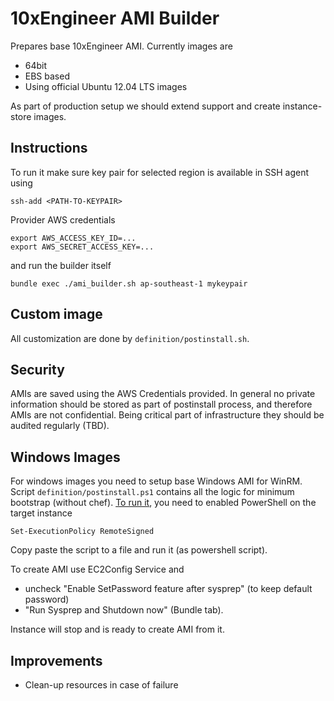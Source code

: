 # 10xEngineer AMI Builder

Prepares base 10xEngineer AMI. Currently images are

* 64bit 
* EBS based
* Using official Ubuntu 12.04 LTS images

As part of production setup we should extend support and create instance-store images.

## Instructions

To run it make sure key pair for selected region is available in SSH agent using

    ssh-add <PATH-TO-KEYPAIR>

Provider AWS credentials

    export AWS_ACCESS_KEY_ID=...
    export AWS_SECRET_ACCESS_KEY=...

and run the builder itself

    bundle exec ./ami_builder.sh ap-southeast-1 mykeypair

## Custom image

All customization are done by `definition/postinstall.sh`. 

## Security

AMIs are saved using the AWS Credentials provided. In general no private information should be stored as part of postinstall process, and therefore AMIs are not confidential. Being critical part of infrastructure they should be audited regularly (TBD).

## Windows Images

For windows images you need to setup base Windows AMI for WinRM. Script `definition/postinstall.ps1` contains all the logic for minimum bootstrap (without chef). [To run it](http://technet.microsoft.com/en-us/library/ee176949.aspx), you need to enabled PowerShell on the target instance

    Set-ExecutionPolicy RemoteSigned

Copy paste the script to a file and run it (as powershell script).

To create AMI use EC2Config Service and

* uncheck "Enable SetPassword feature after sysprep" (to keep default password)
* "Run Sysprep and Shutdown now" (Bundle tab).

Instance will stop and is ready to create AMI from it.

## Improvements

* Clean-up resources in case of failure
